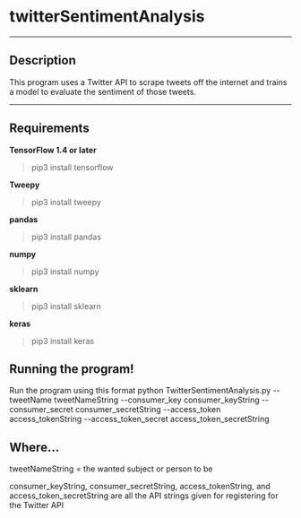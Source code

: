 # twitterSentimentAnalysis

-----
Description
-----
This program uses a Twitter API to scrape tweets off the internet and trains a model to evaluate the sentiment of those tweets.

-----
Requirements
----- 
**TensorFlow 1.4 or later**
> pip3 install tensorflow

**Tweepy**
> pip3 install tweepy

**pandas**
> pip3 install pandas

**numpy**
> pip3 install numpy

**sklearn**
> pip3 install sklearn

**keras**
> pip3 install keras


Running the program!
-----
Run the program using this format
python TwitterSentimentAnalysis.py --tweetName tweetNameString
                             --consumer_key consumer_keyString
                             --consumer_secret consumer_secretString
                             --access_token access_tokenString
                             --access_token_secret access_token_secretString

Where...
-----
tweetNameString = the wanted subject or person to be 

consumer_keyString, consumer_secretString, access_tokenString, and access_token_secretString are all the API strings given for registering for the Twitter API
